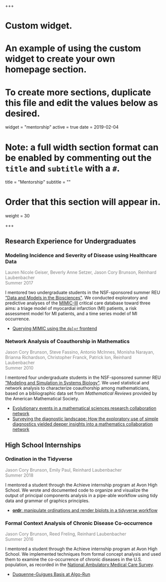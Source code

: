 +++
# Custom widget.
# An example of using the custom widget to create your own homepage section.
# To create more sections, duplicate this file and edit the values below as desired.
widget = "mentorship"
active = true
date = 2019-02-04

# Note: a full width section format can be enabled by commenting out the `title` and `subtitle` with a `#`.
title = "Mentorship"
subtitle = ""

# Order that this section will appear in.
weight = 30

+++

## Research Experience for Undergraduates

### Modeling Incidence and Severity of Disease using Healthcare Data

<span style="color:gray">
Lauren Nicole Geiser, Beverly Anne Setzer, Jason Cory Brunson, Reinhard Laubenbacher
<br>
Summer 2017
</span>

I mentored two undergraduate students in the NSF-sponsored summer REU ["Data and Models in the Biosciences"](https://health.uconn.edu/quantitative-medicine/biomath/). We conducted exploratory and predictive analyses of the [MIMIC-III](https://mimic.physionet.org/) critical care database toward three aims: a triage model of myocardial infarction (MI) patients, a risk assessment model for MI patients, and a time series model of MI occurrence.

* [Querying MIMIC using the `dplyr` frontend](https://github.com/MIT-LCP/mimic-code/blob/master/tutorials/dplyr-frontend/intro.md)

### Network Analysis of Coauthorship in Mathematics

<span style="color:gray">
Jason Cory Brunson, Steve Fassino, Antonio McInnes, Monisha Narayan, Brianna Richardson, Christopher Franck, Patrick Ion, Reinhard Laubenbacher
<br>
Summer 2010
</span>

I mentored four undergraduate students in the NSF-sponsored summer REU ["Modeling and Simulation in Systems Biology"](https://health.uconn.edu/quantitative-medicine/biomath2017/). We used statistical and network analysis to characterize coauthorship among mathematicians, based on a bibliographic data set from _Mathematical Reviews_ provided by the American Mathematical Society.

* [Evolutionary events in a mathematical sciences research collaboration network](https://link.springer.com/article/10.1007/s11192-013-1209-z)
* [Surveying the diagnostic landscape: How the exploratory use of simple diagnostics yielded deeper insights into a mathematics collaboration network](https://www.researchgate.net/publication/272481331_Surveying_the_diagnostic_landscape_How_the_exploratory_use_of_simple_diagnostics_yielded_deeper_insights_into_a_mathematics_collaboration_network)

## High School Internships

### Ordination in the Tidyverse

<span style="color:gray">
Jason Cory Brunson, Emily Paul, Reinhard Laubenbacher
<br>
Summer 2018
</span>

I mentored a student through the Achieve internship program at Avon High School. We wrote and documented code to organize and visualize the output of principal components analysis in a pipe-able workflow using tidy data and grammar of graphics principles.

* [**ordr**: manipulate ordinations and render biplots in a tidyverse workflow](https://github.com/corybrunson/ordr)

### Formal Context Analysis of Chronic Disease Co-occurrence

<span style="color:gray">
Jason Cory Brunson, Reed Freling, Reinhard Laubenbacher
<br>
Summer 2016
</span>

I mentored a student through the Achieve internship program at Avon High School. We implemented techniques from formal concept analysis and used them to examine the co-occurrence of chronic diseases in the U.S. population, as recorded in the [National Ambulatory Medical Care Survey](https://www.cdc.gov/nchs/ahcd/index.htm).

* [Duquenne-Guigues Basis at Algo-Run](http://dg-basis.algorun.org/)
